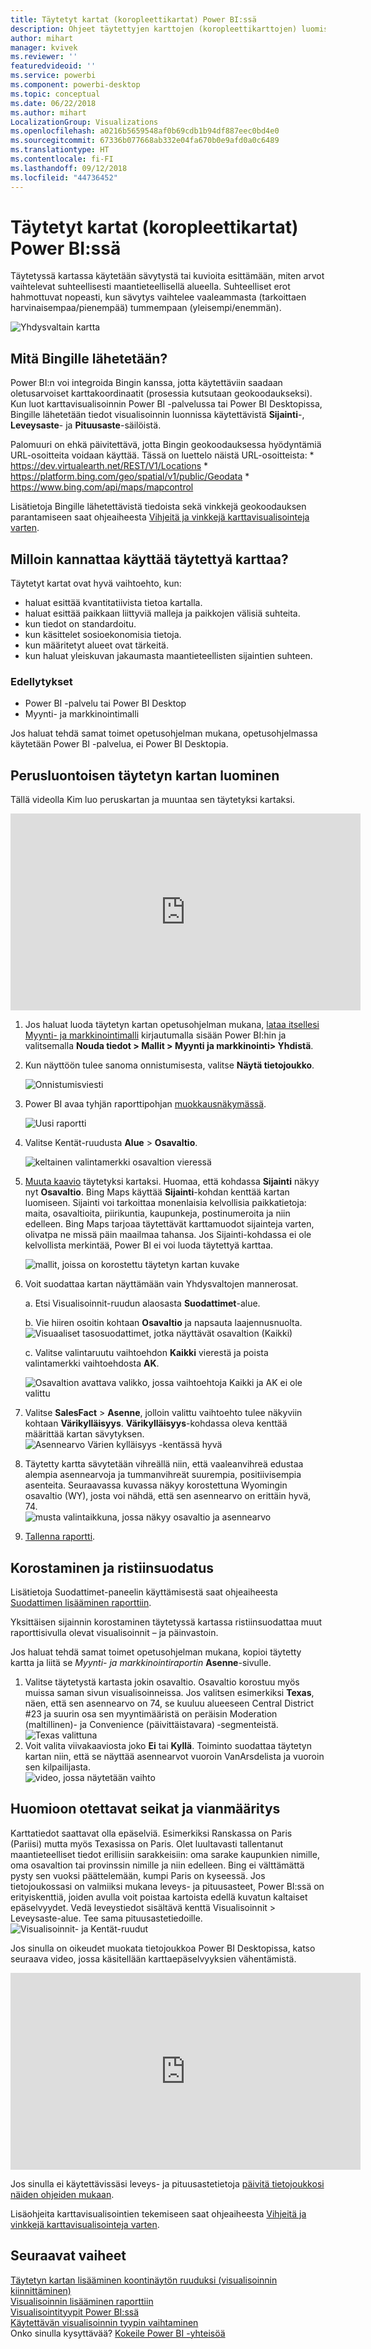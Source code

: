 ```yaml
---
title: Täytetyt kartat (koropleettikartat) Power BI:ssä
description: Ohjeet täytettyjen karttojen (koropleettikarttojen) luomiseksi Power BI:ssä
author: mihart
manager: kvivek
ms.reviewer: ''
featuredvideoid: ''
ms.service: powerbi
ms.component: powerbi-desktop
ms.topic: conceptual
ms.date: 06/22/2018
ms.author: mihart
LocalizationGroup: Visualizations
ms.openlocfilehash: a0216b5659548af0b69cdb1b94df887eec0bd4e0
ms.sourcegitcommit: 67336b077668ab332e04fa670b0e9afd0a0c6489
ms.translationtype: HT
ms.contentlocale: fi-FI
ms.lasthandoff: 09/12/2018
ms.locfileid: "44736452"
---
```

# <a name="filled-maps-choropleths-in-power-bi"></a>Täytetyt kartat (koropleettikartat) Power BI:ssä
Täytetyssä kartassa käytetään sävytystä tai kuvioita esittämään, miten arvot vaihtelevat suhteellisesti maantieteellisellä alueella.  Suhteelliset erot hahmottuvat nopeasti, kun sävytys vaihtelee vaaleammasta (tarkoittaen harvinaisempaa/pienempää) tummempaan (yleisempi/enemmän).    

![Yhdysvaltain kartta](./media/power-bi-visualization-filled-maps-choropleths/large_map.png)

## <a name="what-is-sent-to-bing"></a>Mitä Bingille lähetetään?
Power BI:n voi integroida Bingin kanssa, jotta käytettäviin saadaan oletusarvoiset karttakoordinaatit (prosessia kutsutaan geokoodaukseksi). Kun luot karttavisualisoinnin Power BI -palvelussa tai Power BI Desktopissa, Bingille lähetetään tiedot visualisoinnin luonnissa käytettävistä **Sijainti**-, **Leveysaste**- ja **Pituusaste**-säilöistä.

Palomuuri on ehkä päivitettävä, jotta Bingin geokoodauksessa hyödyntämiä URL-osoitteita voidaan käyttää.  Tässä on luettelo näistä URL-osoitteista:
    * https://dev.virtualearth.net/REST/V1/Locations
    * https://platform.bing.com/geo/spatial/v1/public/Geodata
    * https://www.bing.com/api/maps/mapcontrol

Lisätietoja Bingille lähetettävistä tiedoista sekä vinkkejä geokoodauksen parantamiseen saat ohjeaiheesta [Vihjeitä ja vinkkejä karttavisualisointeja varten](power-bi-map-tips-and-tricks.md).

## <a name="when-to-use-a-filled-map"></a>Milloin kannattaa käyttää täytettyä karttaa?
Täytetyt kartat ovat hyvä vaihtoehto, kun:

* haluat esittää kvantitatiivista tietoa kartalla.
* haluat esittää paikkaan liittyviä malleja ja paikkojen välisiä suhteita.
* kun tiedot on standardoitu.
* kun käsittelet sosioekonomisia tietoja.
* kun määritetyt alueet ovat tärkeitä.
* kun haluat yleiskuvan jakaumasta maantieteellisten sijaintien suhteen.

### <a name="prerequisites"></a>Edellytykset
- Power BI -palvelu tai Power BI Desktop
- Myynti- ja markkinointimalli

Jos haluat tehdä samat toimet opetusohjelman mukana, opetusohjelmassa käytetään Power BI -palvelua, ei Power BI Desktopia.

## <a name="create-a-basic-filled-map"></a>Perusluontoisen täytetyn kartan luominen
Tällä videolla Kim luo peruskartan ja muuntaa sen täytetyksi kartaksi.

<iframe width="560" height="315" src="https://www.youtube.com/embed/ajTPGNpthcg" frameborder="0" allowfullscreen></iframe>


1. Jos haluat luoda täytetyn kartan opetusohjelman mukana, [lataa itsellesi Myynti- ja markkinointimalli](../sample-datasets.md) kirjautumalla sisään Power BI:hin ja valitsemalla **Nouda tiedot \> Mallit \> Myynti ja markkinointi\> Yhdistä**.
2. Kun näyttöön tulee sanoma onnistumisesta, valitse **Näytä tietojoukko**.

   ![Onnistumisviesti](./media/power-bi-visualization-filled-maps-choropleths/power-bi-view-dataset.png)
3. Power BI avaa tyhjän raporttipohjan [muokkausnäkymässä](../service-interact-with-a-report-in-editing-view.md).

    ![Uusi raportti](./media/power-bi-visualization-filled-maps-choropleths/power-bi-blank-canvas.png)
4. Valitse Kentät-ruudusta **Alue** \> **Osavaltio**.    

   ![keltainen valintamerkki osavaltion vieressä](./media/power-bi-visualization-filled-maps-choropleths/img002.png)
5. [Muuta kaavio](power-bi-report-change-visualization-type.md) täytetyksi kartaksi. Huomaa, että kohdassa **Sijainti** näkyy nyt **Osavaltio**. Bing Maps käyttää **Sijainti**-kohdan kenttää kartan luomiseen.  Sijainti voi tarkoittaa monenlaisia kelvollisia paikkatietoja: maita, osavaltioita, piirikuntia, kaupunkeja, postinumeroita ja niin edelleen. Bing Maps tarjoaa täytettävät karttamuodot sijainteja varten, olivatpa ne missä päin maailmaa tahansa. Jos Sijainti-kohdassa ei ole kelvollista merkintää, Power BI ei voi luoda täytettyä karttaa.  

   ![mallit, joissa on korostettu täytetyn kartan kuvake](./media/power-bi-visualization-filled-maps-choropleths/img003.png)
6. Voit suodattaa kartan näyttämään vain Yhdysvaltojen mannerosat.

   a.  Etsi Visualisoinnit-ruudun alaosasta **Suodattimet**-alue.

   b.  Vie hiiren osoitin kohtaan **Osavaltio** ja napsauta laajennusnuolta.  
   ![Visuaaliset tasosuodattimet, jotka näyttävät osavaltion (Kaikki)](./media/power-bi-visualization-filled-maps-choropleths/img004.png)

   c.  Valitse valintaruutu vaihtoehdon **Kaikki** vierestä ja poista valintamerkki vaihtoehdosta **AK**.

   ![Osavaltion avattava valikko, jossa vaihtoehtoja Kaikki ja AK ei ole valittu](./media/power-bi-visualization-filled-maps-choropleths/img005.png)
7. Valitse **SalesFact** \> **Asenne**, jolloin valittu vaihtoehto tulee näkyviin kohtaan **Värikylläisyys**. **Värikylläisyys**-kohdassa oleva kenttää määrittää kartan sävytyksen.  
   ![Asennearvo Värien kylläisyys -kentässä hyvä](./media/power-bi-visualization-filled-maps-choropleths/power-bi-color-saturation.png)
8. Täytetty kartta sävytetään vihreällä niin, että vaaleanvihreä edustaa alempia asennearvoja ja tummanvihreät suurempia, positiivisempia asenteita.  Seuraavassa kuvassa näkyy korostettuna Wyomingin osavaltio (WY), josta voi nähdä, että sen asennearvo on erittäin hyvä, 74.  
   ![musta valintaikkuna, jossa näkyy osavaltio ja asennearvo](./media/power-bi-visualization-filled-maps-choropleths/img007.png)
9. [Tallenna raportti](../service-report-save.md).

## <a name="highlighting-and-cross-filtering"></a>Korostaminen ja ristiinsuodatus
Lisätietoja Suodattimet-paneelin käyttämisestä saat ohjeaiheesta [Suodattimen lisääminen raporttiin](../power-bi-report-add-filter.md).

Yksittäisen sijainnin korostaminen täytetyssä kartassa ristiinsuodattaa muut raporttisivulla olevat visualisoinnit – ja päinvastoin.

Jos haluat tehdä samat toimet opetusohjelman mukana, kopioi täytetty kartta ja liitä se *Myynti- ja markkinointiraportin* **Asenne**-sivulle.

1. Valitse täytetystä kartasta jokin osavaltio.  Osavaltio korostuu myös muissa saman sivun visualisoinneissa. Jos valitsen esimerkiksi **Texas**, näen, että sen asennearvo on 74, se kuuluu alueeseen Central District \#23 ja suurin osa sen myyntimääristä on peräisin Moderation (maltillinen)- ja Convenience (päivittäistavara) ‑segmenteistä.   
   ![Texas valittuna](./media/power-bi-visualization-filled-maps-choropleths/img008.png)
2. Voit valita viivakaaviosta joko **Ei** tai **Kyllä**. Toiminto suodattaa täytetyn kartan niin, että se näyttää asennearvot vuoroin VanArsdelista ja vuoroin sen kilpailijasta.  
   ![video, jossa näytetään vaihto](./media/power-bi-visualization-filled-maps-choropleths/img009.gif)

## <a name="considerations-and-troubleshooting"></a>Huomioon otettavat seikat ja vianmääritys
Karttatiedot saattavat olla epäselviä.  Esimerkiksi Ranskassa on Paris (Pariisi) mutta myös Texasissa on Paris. Olet luultavasti tallentanut maantieteelliset tiedot erillisiin sarakkeisiin: oma sarake kaupunkien nimille, oma osavaltion tai provinssin nimille ja niin edelleen. Bing ei välttämättä pysty sen vuoksi päättelemään, kumpi Paris on kyseessä. Jos tietojoukossasi on valmiiksi mukana leveys- ja pituusasteet, Power BI:ssä on erityiskenttiä, joiden avulla voit poistaa kartoista edellä kuvatun kaltaiset epäselvyydet. Vedä leveystiedot sisältävä kenttä Visualisoinnit \> Leveysaste-alue.  Tee sama pituusastetiedoille.  
![Visualisoinnit- ja Kentät-ruudut](./media/power-bi-visualization-filled-maps-choropleths/pbi_latitude.png)

Jos sinulla on oikeudet muokata tietojoukkoa Power BI Desktopissa, katso seuraava video, jossa käsitellään karttaepäselvyyksien vähentämistä.

<iframe width="560" height="315" src="https://www.youtube.com/embed/Co2z9b-s_yM" frameborder="0" allowfullscreen></iframe>

Jos sinulla ei käytettävissäsi leveys- ja pituusastetietoja [päivitä tietojoukkosi näiden ohjeiden mukaan](https://support.office.com/article/Maps-in-Power-View-8A9B2AF3-A055-4131-A327-85CC835271F7).

Lisäohjeita karttavisualisointien tekemiseen saat ohjeaiheesta [Vihjeitä ja vinkkejä karttavisualisointeja varten](power-bi-map-tips-and-tricks.md).

## <a name="next-steps"></a>Seuraavat vaiheet
[Täytetyn kartan lisääminen koontinäytön ruuduksi (visualisoinnin kiinnittäminen)](../service-dashboard-tiles.md)    
 [Visualisoinnin lisääminen raporttiin](power-bi-report-add-visualizations-i.md)  
 [Visualisointityypit Power BI:ssä](power-bi-visualization-types-for-reports-and-q-and-a.md)    
 [Käytettävän visualisoinnin tyypin vaihtaminen](power-bi-report-change-visualization-type.md)      
Onko sinulla kysyttävää? [Kokeile Power BI -yhteisöä](http://community.powerbi.com/)
